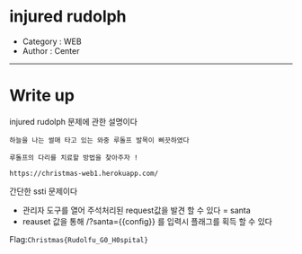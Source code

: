 # injured rudolph
- Category : WEB
- Author : Center

<hr>

# Write up

injured rudolph 문제에 관한 설명이다

```
하늘을 나는 썰매 타고 있는 와중 루돌프 발목이 삐끗하였다

루돌프의 다리를 치료할 방법을 찾아주자 !

https://christmas-web1.herokuapp.com/
```
간단한 ssti 문제이다 
- 관리자 도구를 열어 주석처리된 request값을 발견 할 수 있다 = santa
- reauset 값을 통해 /?santa={{config}} 를 입력시 플래그를 획득 할 수 있다

Flag:```Christmas{Rudolfu_G0_H0spital}```
